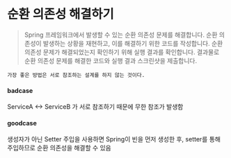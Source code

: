 # 순환 의존성 해결하기

> Spring 프레임워크에서 발생할 수 있는 순환 의존성 문제를 해결합니다. 순환 의존성이 발생하는 상황을 재현하고, 이를 해결하기 위한 코드를 작성합니다. 순환 의존성 문제가 해결되었는지 확인하기 위해 실행 결과를 확인합니다. 결과물로 순환 의존성 문제를 해결한 코드와 실행 결과 스크린샷을 제출합니다.

```text
가장 좋은 방법은 서로 참조하는 설계를 하지 않는 것이다.
```

#### badcase
ServiceA <-> ServiceB 가 서로 참조하기 때문에 무한 참조가 발생함

#### goodcase
생성자가 아닌 Setter 주입을 사용하면 Spring이 빈을 먼저 생성한 후, setter를 통해 주입하므로 순환 의존성을 해결할 수 있음
